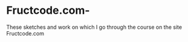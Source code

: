 # Fructcode.com-
These sketches and work on which I go through the course on the site Fructcode.com 
